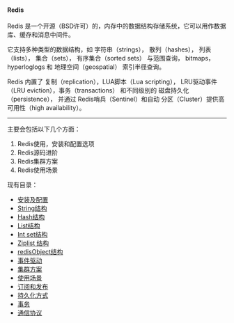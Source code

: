 #### Redis

Redis 是一个开源（BSD许可）的，内存中的数据结构存储系统，它可以用作数据库、缓存和消息中间件。
 
它支持多种类型的数据结构，如 字符串（strings）， 散列（hashes）， 列表（lists）， 集合（sets）， 有序集合（sorted sets） 与范围查询， bitmaps， hyperloglogs 和 地理空间（geospatial） 索引半径查询。
 
Redis 内置了 复制（replication），LUA脚本（Lua scripting）， LRU驱动事件（LRU eviction），事务（transactions） 和不同级别的 磁盘持久化（persistence）， 并通过 Redis哨兵（Sentinel）和自动 分区（Cluster）提供高可用性（high availability）。

---

主要会包括以下几个方面：

1. Redis使用，安装和配置选项
2. Redis源码进阶
3. Redis集群方案 
4. Redis使用场景

现有目录：

- [安装及配置](./0.1.md)
- [String结构](./0.2.md)
- [Hash结构](./0.3.md)
- [List结构](./0.4.md)
- [Int set结构](./0.15.md)
- [Ziplist 结构](./0.5.md)
- [redisObject结构](./0.6.md)
- [事件驱动](./0.14.md)
- [集群方案](./0.7.md)
- [使用场景](./0.8.md)
- [订阅和发布](./0.9.md)
- [持久化方式](./0.10.md)
- [事务](./0.12.md)
- [通信协议](./0.13.md)